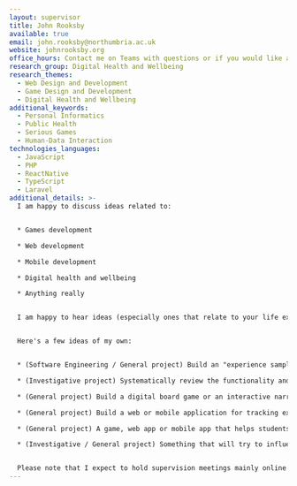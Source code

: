```yaml
---
layout: supervisor
title: John Rooksby
available: true
email: john.rooksby@northumbria.ac.uk
website: johnrooksby.org
office_hours: Contact me on Teams with questions or if you would like a quick chat
research_group: Digital Health and Wellbeing
research_themes:
  - Web Design and Development
  - Game Design and Development
  - Digital Health and Wellbeing
additional_keywords:
  - Personal Informatics
  - Public Health
  - Serious Games
  - Human-Data Interaction
technologies_languages:
  - JavaScript
  - PHP
  - ReactNative
  - TypeScript
  - Laravel
additional_details: >-
  I am happy to discuss ideas related to:


  * Games development

  * Web development

  * Mobile development 

  * Digital health and wellbeing

  * Anything really


  I am happy to hear ideas (especially ones that relate to your life experiences, hobbies, passions, outside interests, industry experience, big ideas, strange dreams, etc). 


  Here's a few ideas of my own:


  * (Software Engineering / General project) Build an "experience sampling" application that will capture information about what someone is doing or thinking at random times of day.

  * (Investigative project) Systematically review the functionality and usability of mobile applications for managing addiction or a chronic condition. 

  * (General project) Build a digital board game or an interactive narrative for learning about an historical event, a philosophical or religious concept, or a specific aspect of the natural world. 

  * (General project) Build a web or mobile application for tracking expenditure, food, or productivity. You might think about building upon behaviour change techniques or using intervention design methods.  

  * (General project) A game, web app or mobile app that helps students practice mindfulness techniques or improve their mood.

  * (Investigative / General project) Something that will try to influence your dreams (for 'use' before you sleep or when you are asleep). 


  Please note that I expect to hold supervision meetings mainly online (using MS Teams) this year - which I thought worked very well last year. If face-to-face chats are important to you I might not be your best choice.
---
```

